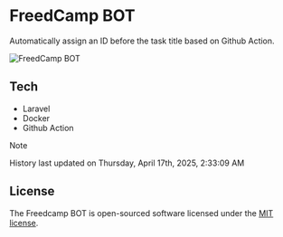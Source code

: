# FreedCamp BOT

Automatically assign an ID before the task title based on Github Action.

![FreedCamp BOT](https://repository-images.githubusercontent.com/737932867/7d34798b-2680-471c-b089-a78a718d3d6a)

## Tech

- Laravel
- Docker
- Github Action

> [!NOTE]  
> History last updated on Thursday, April 17th, 2025, 2:33:09 AM

## License

The Freedcamp BOT is open-sourced software licensed under the [MIT license](https://opensource.org/licenses/MIT).
